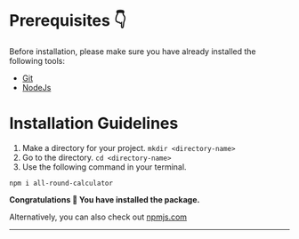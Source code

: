 # Prerequisites 👇 <!-- {docsify-ignore} -->

Before installation, please make sure you have already installed the following tools:

- [Git](https://git-scm.com/downloads)
- [NodeJs](https://nodejs.org/en/download/)

# Installation Guidelines <!-- {docsify-ignore} -->

1. Make a directory for your project.    `mkdir <directory-name>`
2. Go to the directory.    `cd <directory-name>`
3. Use the following command in your terminal.
```npm
npm i all-round-calculator
```
**Congratulations 🎊 You have installed the package.**

Alternatively, you can also check out [npmjs.com](https://www.npmjs.com/package/all-round-calculator)

---
